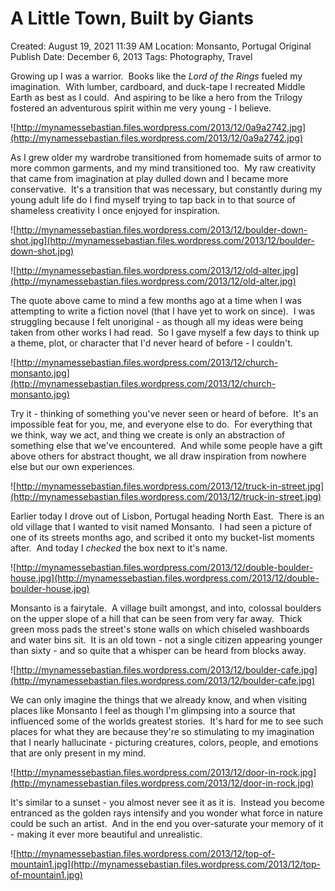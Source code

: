 # A Little Town, Built by Giants

Created: August 19, 2021 11:39 AM
Location: Monsanto, Portugal
Original Publish Date: December 6, 2013
Tags: Photography, Travel

Growing up I was a warrior.  Books like the *Lord of the Rings* fueled my imagination.  With lumber, cardboard, and duck-tape I recreated Middle Earth as best as I could.  And aspiring to be like a hero from the Trilogy fostered an adventurous spirit within me very young - I believe.

![http://mynamessebastian.files.wordpress.com/2013/12/0a9a2742.jpg](http://mynamessebastian.files.wordpress.com/2013/12/0a9a2742.jpg)

As I grew older my wardrobe transitioned from homemade suits of armor to more common garments, and my mind transitioned too.  My raw creativity that came from imagination at play dulled down and I became more conservative.  It's a transition that was necessary, but constantly during my young adult life do I find myself trying to tap back in to that source of shameless creativity I once enjoyed for inspiration.

![http://mynamessebastian.files.wordpress.com/2013/12/boulder-down-shot.jpg](http://mynamessebastian.files.wordpress.com/2013/12/boulder-down-shot.jpg)

![http://mynamessebastian.files.wordpress.com/2013/12/old-alter.jpg](http://mynamessebastian.files.wordpress.com/2013/12/old-alter.jpg)

The quote above came to mind a few months ago at a time when I was attempting to write a fiction novel (that I have yet to work on since).  I was struggling because I felt unoriginal - as though all my ideas were being taken from other works I had read.  So I gave myself a few days to think up a theme, plot, or character that I'd never heard of before - I couldn't.

![http://mynamessebastian.files.wordpress.com/2013/12/church-monsanto.jpg](http://mynamessebastian.files.wordpress.com/2013/12/church-monsanto.jpg)

Try it - thinking of something you've never seen or heard of before.  It's an impossible feat for you, me, and everyone else to do.  For everything that we think, way we act, and thing we create is only an abstraction of something else that we've encountered.  And while some people have a gift above others for abstract thought, we all draw inspiration from nowhere else but our own experiences.

![http://mynamessebastian.files.wordpress.com/2013/12/truck-in-street.jpg](http://mynamessebastian.files.wordpress.com/2013/12/truck-in-street.jpg)

Earlier today I drove out of Lisbon, Portugal heading North East.  There is an old village that I wanted to visit named Monsanto.  I had seen a picture of one of its streets months ago, and scribed it onto my bucket-list moments after.  And today I *checked* the box next to it's name.

![http://mynamessebastian.files.wordpress.com/2013/12/double-boulder-house.jpg](http://mynamessebastian.files.wordpress.com/2013/12/double-boulder-house.jpg)

Monsanto is a fairytale.  A village built amongst, and into, colossal boulders on the upper slope of a hill that can be seen from very far away.  Thick green moss pads the street's stone walls on which chiseled washboards and water bins sit.  It is an old town - not a single citizen appearing younger than sixty - and so quite that a whisper can be heard from blocks away.

![http://mynamessebastian.files.wordpress.com/2013/12/boulder-cafe.jpg](http://mynamessebastian.files.wordpress.com/2013/12/boulder-cafe.jpg)

We can only imagine the things that we already know, and when visiting places like Monsanto I feel as though I'm glimpsing into a source that influenced some of the worlds greatest stories.  It's hard for me to see such places for what they are because they're so stimulating to my imagination that I nearly hallucinate - picturing creatures, colors, people, and emotions that are only present in my mind.

![http://mynamessebastian.files.wordpress.com/2013/12/door-in-rock.jpg](http://mynamessebastian.files.wordpress.com/2013/12/door-in-rock.jpg)

It's similar to a sunset - you almost never see it as it is.  Instead you become entranced as the golden rays intensify and you wonder what force in nature could be such an artist.  And in the end you over-saturate your memory of it - making it ever more beautiful and unrealistic.

![http://mynamessebastian.files.wordpress.com/2013/12/top-of-mountain1.jpg](http://mynamessebastian.files.wordpress.com/2013/12/top-of-mountain1.jpg)